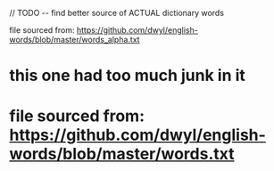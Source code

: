 
// TODO -- find better source of ACTUAL dictionary words

file sourced from: https://github.com/dwyl/english-words/blob/master/words_alpha.txt

# this one had too much junk in it
# file sourced from: https://github.com/dwyl/english-words/blob/master/words.txt